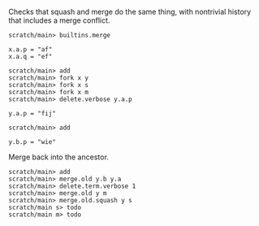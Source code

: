 Checks that squash and merge do the same thing, with nontrivial history that
includes a merge conflict.

```ucm:hide
scratch/main> builtins.merge
```

```unison
x.a.p = "af"
x.a.q = "ef"
```

```ucm
scratch/main> add
scratch/main> fork x y
scratch/main> fork x s
scratch/main> fork x m
scratch/main> delete.verbose y.a.p
```

```unison
y.a.p = "fij"
```

```ucm
scratch/main> add
```

```unison
y.b.p = "wie"
```

Merge back into the ancestor.

```ucm
scratch/main> add
scratch/main> merge.old y.b y.a
scratch/main> delete.term.verbose 1
scratch/main> merge.old y m
scratch/main> merge.old.squash y s
scratch/main s> todo
scratch/main m> todo
```

